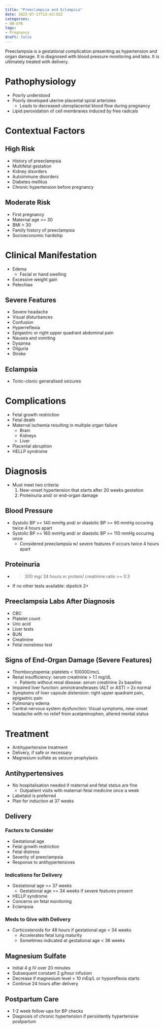 ```yaml
---
title: "Preeclampsia and Eclampsia"
date: 2023-07-17T13:43:55Z
categories: 
- OB-GYN
tags:
- Pregnancy
draft: false
---
```

Preeclampsia is a gestational complication presenting as hypertension and organ damage. It is diagnosed with blood pressure monitoring and labs. It is ultimately treated with delivery.

<!--more-->
# Pathophysiology
- Poorly understood
- Poorly developed uterine placental spiral arterioles
  - Leads to decreased uteroplacental blood flow during pregnancy
- Lipid peroxidation of cell membranes induced by free radicals

# Contextual Factors
## High Risk
- History of preeclampsia
- Multifetal gestation
- Kidney disorders
- Autoimmune disorders
- Diabetes mellitus
- Chronic hypertension before pregnancy

## Moderate Risk
- First pregnancy
- Maternal age >= 30
- BMI > 30
- Family history of preeclampsia
- Socioeconomic hardship

# Clinical Manifestation
- Edema
  - Facial or hand swelling
- Excessive weight gain
- Petechiae

## Severe Features
- Severe headache
- Visual disturbances
- Confusion
- Hyperreflexia
- Epigastric or right upper quadrant abdominal pain
- Nausea and vomiting
- Dyspnea
- Oliguria
- Stroke

## Eclampsia
- Tonic-clonic generalised seizures

# Complications
- Fetal growth restriction
- Fetal death
- Maternal ischemia resulting in multiple organ failure
  - Brain
  - Kidneys
  - Liver
 - Placental abruption
 - HELLP syndrome

# Diagnosis
- Must meet two criteria:
  1. New-onset hypertension that starts after 20 weeks gestation
  2. Proteinuria and/ or end-organ damage
  
## Blood Pressure
- Systolic BP >= 140 mmHg and/ or diastolic BP >= 90 mmHg occuring twice 4 hours apart
- Systolic BP >= 160 mmHg and/ or diastolic BP >= 110 mmHg occuring once
  - Considered preeclampsia w/ severe features if occurs twice 4 hours apart

## Proteinuria
- > 300 mg/ 24 hours or protein/ creatinine ratio >= 0.3
- If no other tests available: dipstick 2+

## Preeclampsia Labs After Diagnosis
- CBC
- Platelet count
- Uric acid
- Liver tests
- BUN
- Creatinine
- Fetal nonstress test

## Signs of End-Organ Damage (Severe Features)
- Thombocytopenia: platelets < 100000/mcL
- Renal insufficiency: serum creatinine > 1.1 mg/dL
  - Patients without renal disease: serum creatinine 2x baseline
- Impaired liver function: aminotransferases (ALT or AST) > 2x normal
- Symptoms of liver capsule distension: right upper quadrant pain, epigastric pain
- Pulmonary edema
- Central nervous system dysfunction: Visual symptoms, new-onset headache with no relief from acetaminophen, altered mental status

# Treatment
- Antihypertensive treatment
- Delivery, if safe or necessary
- Magnesium sulfate as seizure prophylaxis

## Antihypertensives
- No hospitalisation needed if maternal and fetal status are fine
  - Outpatient visits with maternal-fetal medicine once a week
- Labetalol is preferred
- Plan for induction at 37 weeks

## Delivery
### Factors to Consider
- Gestational age
- Fetal growth restriction
- Fetal distress
- Severity of preeclampsia
- Response to antihypertensives

### Indications for Delivery
- Gestational age >= 37 weeks
  - Gestational age >= 34 weeks if severe features present
- HELLP syndrome
- Concerns on fetal monitoring
- Eclampsia 

### Meds to Give with Delivery
- Corticosteroids for 48 hours if gestational age < 34 weeks
  - Accelerates fetal lung maturity
  - Sometimes indicated at gestational age < 36 weeks

## Magnesium Sulfate
- Initial 4 g IV over 20 minutes
- Subsequent constant 2 g/hour infusion
- Decrease if magnesium level > 10 mEq/L or hyporeflexia starts
- Continue 24 hours after delivery

## Postpartum Care
- 1-2 week follow-ups for BP checks
- Diagnosis of chronic hypertension if persistently hypertensive postpartum
